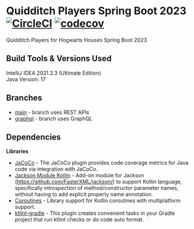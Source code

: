 # Quidditch Players Spring Boot 2023 [![CircleCI](https://dl.circleci.com/status-badge/img/gh/CJMobileApps/quidditch-players-springboot-2023/tree/main.svg?style=svg)](https://dl.circleci.com/status-badge/redirect/gh/CJMobileApps/quidditch-players-springboot-2023/tree/main) [![codecov](https://codecov.io/gh/CJMobileApps/quidditch-players-springboot-2023/graph/badge.svg?token=C8Q7QAXBVI)](https://codecov.io/gh/CJMobileApps/quidditch-players-springboot-2023)

Quidditch Players for Hogwarts Houses Spring Boot 2023

Build Tools & Versions Used
----
IntelliJ IDEA 2021.3.3 (Ultimate Edition)<br />
Java Version: 17<br />

Branches
----
- [main](https://github.com/CJMobileApps/quidditch-players-springboot-2023/tree/main) - branch uses REST APIs
- [graphql](https://github.com/CJMobileApps/quidditch-players-springboot-2023/tree/graphql) - branch uses GraphQL

Dependencies
---

**Libraries**
- [JaCoCo](https://docs.gradle.org/current/userguide/jacoco_plugin.html) - The JaCoCo plugin provides code coverage metrics for Java code via integration with JaCoCo.
- [Jackson Module Kotlin](https://mvnrepository.com/artifact/com.fasterxml.jackson.module/jackson-module-kotlin) - Add-on module for Jackson (https://github.com/FasterXML/jackson/) to support Kotlin language, specifically introspection of method/constructor parameter names, without having to add explicit property name annotation.
- [Coroutines](https://github.com/Kotlin/kotlinx.coroutines) - Library support for Kotlin coroutines with multiplatform support.
- [ktlint-gradle](https://github.com/JLLeitschuh/ktlint-gradle) - This plugin creates convenient tasks in your Gradle project that run ktlint checks or do code auto format.
